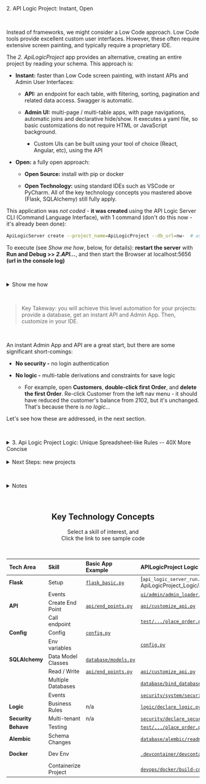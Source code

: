 <summary>2. API Logic Project: Instant, Open</summary>

&nbsp;

Instead of frameworks, we might consider a Low Code approach.  Low Code tools provide excellent custom user interfaces.  However, these often require extensive screen painting, and typically require a proprietary IDE.

The *2. ApiLogicProject* app provides an alternative, creating an entire project by reading your schema.  This approach is:

* **Instant:** faster than Low Code screen painting, with instant APIs and Admin User Interfaces:

  * **API:** an endpoint for each table, with filtering, sorting, pagination and related data access.  Swagger is automatic.

  * **Admin UI:** multi-page / multi-table apps, with page navigations, automatic joins and declarative hide/show.  It executes a yaml file, so basic customizations do not require HTML or JavaScript background.

      * Custom UIs can be built using your tool of choice (React, Angular, etc), using the API

* **Open:** a fully open approach:

  * **Open Source:** install with pip or docker

  * **Open Technology:** using standard IDEs such as VSCode or PyCharm.  All of the key technology concepts you mastered above (Flask, SQLAlchemy) still fully apply.

This application was *not coded* - **it was created** using the API Logic Server CLI (Command Language Interface), with 1 command (don't do this now - it's already been done):

```bash
ApiLogicServer create --project_name=ApiLogicProject --db_url=nw-  # use Northwind, no customizations
```

To execute (see *Show me how*, below, for details): **restart the server** with **Run and Debug >> *2.API...***, and then start the Browser at localhost:5656 **(url in the console log)**

&nbsp;

<details markdown>

<summary> Show me how </summary>

&nbsp;

To run the ApiLogicProject app, **stop the running server** (see figure above), and

1. Restart the Server:

    1. Click **Run and Debug**
    2. Use the dropdown to select **2. API Logic Server: Instant, Open**, and
    3. Click the green button to start the server
<br><br>

2. Start the Browser at localhost:5656, using the **url shown in the console log**

Don't spend too much time exploring the app, we'll see a much better version in just a moment...

<figure><img src="https://github.com/ApiLogicServer/Docs/blob/main/docs/images/tutorial/2-apilogicproject.png?raw=true"></figure>

</details>

&nbsp;

> Key Takeway: you will achieve this level automation for your projects: provide a database, get an instant API and Admin App.  Then, customize in your IDE. 

&nbsp;

An instant Admin App and API are a great start, but there are some significant short-comings:

* **No security -** no login authentication

* **No logic -** multi-table derivations and constraints for save logic

    * For example, open **Customers**, **double-click first Order**, and **delete the first Order**.  Re-click Customer from the left nav menu - it should have reduced the customer's balance from 2102, but it's unchanged.   That's because there is *no logic...*

Let's see how these are addressed, in the next section.

</details>

&nbsp;

<details markdown>


<summary>3. Api Logic Project Logic: Unique Spreadsheet-like Rules -- 40X More Concise</summary>

&nbsp;

A running API and UI are a great start, but completing the project still requires logic and security.  This can be as much as half the effort, so we really haven't achieved "Low Code" until these are addressed.

A unique feature of API Logic Server is provision for:

* **Business Logic Automation:** using unique spreadsheet-like rules for multi-table derivation and constraint update logic, extensible with Python.  Rules offer significant advantages:

  * Remarkable agility with automatic dependency management - 40x more concise than code
  * Simplify maintenance with automatic ordering
  * Improve quality through automatic reuse and partitioning
  * Faciliate collaboration since business users can read them


* Rules are **declared in *your IDE,*** with full support for code completion, logging, and debugging.

The *3. ApiLogicProject_Logic* application is a clone of the prior example, customized in VSCode:

* **API:** additional endpoints are defined in ```ApiLogicProject_Logic/api/customize_api.py```

* **Logic:** the project now implements logic and security

* **User Interface:** the app now has help text that walks you through the key features

You can run the app.  

1. **Stop the server** using the red "stop" button).
2. **Restart the server** with the same procedure as Step 2, above, but choose Run Configuration ***3. API Logic Project: Logic***.  

Observe the customizations in `3. ApiLogicProject_Logic`:

1. Click Category - you need to **login** now (user u1, password p).  That's because authentication has been activated.

2. Categories has fewer rows per **multi-tenant Grant logic** in ```ApiLogicProject_Logic/security/declare_security.py```

3. The app now shows **help text** to introduce its features per updates in ```ApiLogicProject/ui/admin/admin.yaml```

4. Our Delete Order test adjusts the customer balance, since we how have **business logic** in ```ApiLogicProject_Logic/logic/declare_logic.py```

5. You can explore the Swagger via *item 2 on the Home* page

    * You will need to authenticate as explained in the [project documentation](https://apilogicserver.github.io/Docs/Security-Overview/)

    * You can try the customized API with the custom service using *CategoriesEndPoint/get_cats,* authenticated as *u1*.  See  ```ApiLogicProject_Logic/api/customize_api.py```

You can use VSCode to *diff* these from their originals in the `2. ApiLogicProject`.

&nbsp;

> **Key Take-aways** <br>1. **Instant** project creation<br>2. Spreadsheet-like **Rules**<br>3. Fully Customizable in ***your* IDE**.


</details>
&nbsp;

<details markdown>

&nbsp;

<summary>Next Steps: new projects</summary>

Use the [```Detailed Tutorial```](3.%20ApiLogicProject_Logic/Tutorial.md) to further explore this app.


As shown above, it's easy to create projects with a single command.  To help you explore, ApiLogicServer provides several pre-installed sqlite databases.  For example, create a project for this 1 table database:

```bash
cd tutorial
ApiLogicServer create --project_name=todo --db_url=todo
```
Then, **restart** the server as above, using the Run Configuration for `Execute ToDo`.

You can also try these other examples (be sure to `cd tutorial`; use the name below for both the _project_name_ and the _db_url_):

* **chinook** - albums and artists
* **classicmodels** - customers and orders

Launch configurations have been pre-created, then re-execute the Admin app as above.

> Next, try it on your own databases: if you have a database, you can have an API and an Admin app in minutes.

&nbsp;

<details markdown>

<summary> Providing the db_url for your own database </summary>

&nbsp;

The system provides shorthand notations for the pre-installed sample databases above.  For your own databases, you will need to provide a SQLAlchemy URI for the `db_url` parameter.  These can be tricky - try `ApiLogicServer examples`, or, when all else fails, [try the docs](https://apilogicserver.github.io/Docs/Database-Connectivity/).

</details>


</details>

&nbsp;

<details markdown>

<summary> Notes </summary>




Please find additional notes below.

<details markdown>

<summary> Project Structure </summary>

&nbsp;

This tutorial is actually 3 independent projects.  When you create a project using `ApiLogicServer create --project_name=my_project`, the system will create a free-standing project.  The project will include your container settings, IDE settings etc, so you can just open it your IDE to run and debug.

</details>


</details>

&nbsp;

<p align="center">
  <h2 align="center">Key Technology Concepts</h2>
</p>
<p align="center">
  Select a skill of interest, and<br>Click the link to see sample code
</p>
&nbsp;


| Tech Area | Skill | Basic App Example | APILogicProject Logic Example | Notes   |
|:---- |:------|:-----------|:--------|:--------|
| __Flask__ | Setup | [```flask_basic.py```](1.%20Basic_App/flask_basic.py) |  [```api_logic_server_run.py```](3. ApiLogicProject_Logic/api_logic_server_run.py) |  |
|  | Events | |  [```ui/admin/admin_loader.py```](3.%20ApiLogicProject_Logic/ui/admin/admin_loader.py) |  |
| __API__ | Create End Point | [```api/end_points.py```](Basic_App/api/end_points.py) | [```api/customize_api.py```](3.%20ApiLogicProject_Logic/api/customize_api.py) |  see `def order():` |
|  | Call endpoint |  | [```test/.../place_order.py```](3.%20ApiLogicProject_Logic/test/api_logic_server_behave/features/steps/place_order.py) | |
| __Config__ | Config | [```config.py```](3.%20ApiLogicProject_Logic/config.py) | | |
|  | Env variables |  | [```config.py```](3.%20ApiLogicProject_Logic/config.py) | os.getenv(...)  |
| __SQLAlchemy__ | Data Model Classes | [```database/models.py```](3.%20ApiLogicProject_Logic/database/models.py) |  |  |
|  | Read / Write | [```api/end_points.py```](3.%20Basic_App/api/end_points.py) | [```api/customize_api.py```](3.%20ApiLogicProject_Logic/api/customize_api.py) | see `def order():`  |
|  | Multiple Databases |  | [```database/bind_databases.py```](3.%20ApiLogicProject_Logic/database/bind_databases.py) |   |
|  | Events |  | [```security/system/security_manager.py```](3.%20ApiLogicProject_Logic/security/system/security_manager.py) |  |
| __Logic__ | Business Rules | n/a | [```logic/declare_logic.py```](3.%20ApiLogicProject_Logic/logic/declare_logic.py) | ***Unique*** to API Logic Server  |
| __Security__ | Multi-tenant | n/a | [```security/declare_security.py```](3.%20ApiLogicProject_Logic/security/declare_security.py) |   |
| __Behave__ | Testing |  | [```test/.../place_order.py```](3.%20ApiLogicProject_Logic/test/api_logic_server_behave/features/steps/place_order.py) |  |
| __Alembic__ | Schema Changes |  | [```database/alembic/readme.md```](3.%20ApiLogicProject_Logic/database/alembic/readme.md) |   |
| __Docker__ | Dev Env | | [```.devcontainer/devcontainer.json```](.devcontainer/devcontainer.json) | See also "For_VS_Code.dockerFile" |
|  | Containerize Project |  | [```devops/docker/build-container.dockerfile```](3.%20ApiLogicProject_Logic/devops/docker/build-container.dockerfile) |  |